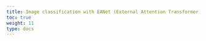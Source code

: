 ```yaml
---
title: Image classification with EANet (External Attention Transformer)
toc: true
weight: 11
type: docs
---
```

